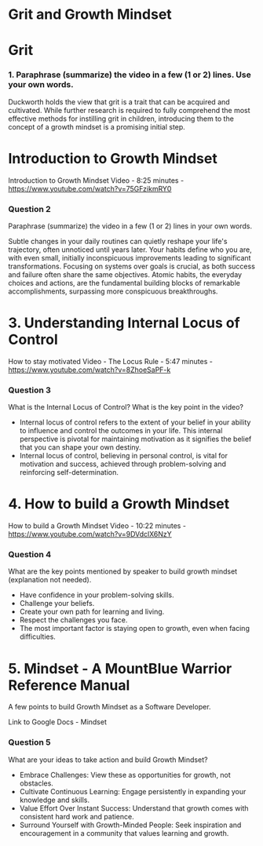 # Grit and Growth Mindset
# Grit



### 1. Paraphrase (summarize) the video in a few (1 or 2) lines. Use your own words.

Duckworth holds the view that grit is a trait that can be acquired and cultivated. While further research is required to fully comprehend the most effective methods for instilling grit in children, introducing them to the concept of a growth mindset is a promising initial step.




# Introduction to Growth Mindset
Introduction to Growth Mindset Video - 8:25 minutes - https://www.youtube.com/watch?v=75GFzikmRY0

### Question 2
Paraphrase (summarize) the video in a few (1 or 2) lines in your own words.

Subtle changes in your daily routines can quietly reshape your life's trajectory, often unnoticed until years later. Your habits define who you are, with even small, initially inconspicuous improvements leading to significant transformations. Focusing on systems over goals is crucial, as both success and failure often share the same objectives. Atomic habits, the everyday choices and actions, are the fundamental building blocks of remarkable accomplishments, surpassing more conspicuous breakthroughs.






# 3. Understanding Internal Locus of Control
How to stay motivated Video - The Locus Rule - 5:47 minutes - https://www.youtube.com/watch?v=8ZhoeSaPF-k

### Question 3
What is the Internal Locus of Control? What is the key point in the video?

- Internal locus of control refers to the extent of your belief in your ability to influence and control the outcomes in your life. This internal perspective is pivotal for maintaining motivation as it signifies the belief that you can shape your own destiny.
- Internal locus of control, believing in personal control, is vital for motivation and success, achieved through problem-solving and reinforcing self-determination.


# 4. How to build a Growth Mindset
How to build a Growth Mindset Video - 10:22 minutes - https://www.youtube.com/watch?v=9DVdclX6NzY

### Question 4
What are the key points mentioned by speaker to build growth mindset (explanation not needed).


- Have confidence in your problem-solving skills.
- Challenge your beliefs.
- Create your own path for learning and living.
- Respect the challenges you face.
- The most important factor is staying open to growth, even when facing difficulties.

# 5. Mindset - A MountBlue Warrior Reference Manual
A few points to build Growth Mindset as a Software Developer.

Link to Google Docs - Mindset

### Question 5
What are your ideas to take action and build Growth Mindset?

- Embrace Challenges: View these as opportunities for growth, not obstacles.
- Cultivate Continuous Learning: Engage persistently in expanding your knowledge and skills.
- Value Effort Over Instant Success: Understand that growth comes with consistent hard work and patience.
- Surround Yourself with Growth-Minded People: Seek inspiration and encouragement in a community that values learning and growth.
